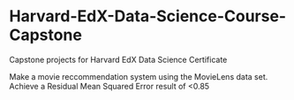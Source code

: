 # Harvard-EdX-Data-Science-Course-Capstone
Capstone projects for Harvard EdX Data Science Certificate

Make a movie reccommendation system using the MovieLens data set. Achieve a Residual Mean Squared Error result of <0.85
